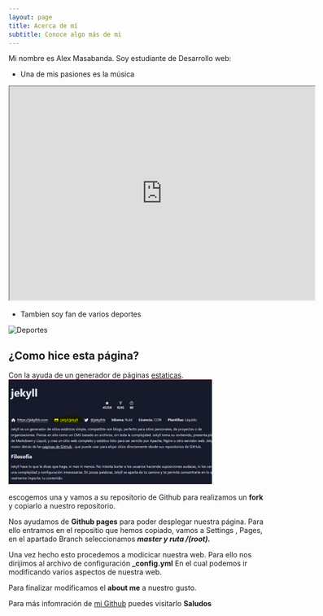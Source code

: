```yaml
---
layout: page
title: Acerca de mí
subtitle: Conoce algo más de mi
---
```


Mi nombre es Alex Masabanda. Soy estudiante de Desarrollo web:

- Una de mis pasiones es la música

<div>
<p style = 'text-align:center;'>
<iframe width="600" height = "420"
src="https://www.youtube.com/embed/tgbNymZ7vqY">
</iframe>
</p>
</div>


- Tambien soy fan de varios deportes

![Deportes](https://www.edx.org/static/d2b75bcda9cf89d92bf563b009519cea/Aprende_deportes.jpg)


## ¿Como hice esta página?

Con la ayuda de un generador de páginas [estaticas]( https://jamstack.org/generators/).
<img src="/assets/img/cap1.PNG" alt="imagen pg estatica" width="400px"/>

 escogemos una y vamos a su repositorio de Github para realizamos un **fork** y copiarlo a nuestro repositorio.

Nos ayudamos de **Github pages** para poder desplegar nuestra página.
Para ello entramos en el repositio que hemos copiado, vamos a Settings , Pages, en el apartado Branch seleccionamos ***master y ruta /(root).***

Una vez hecho esto procedemos a modicicar nuestra web.
Para ello nos dirijimos al archivo de configuración **_config.yml**
En el cual podemos ir modificando varios aspectos de nuestra web.

Para finalizar modificamos el **about me** a nuestro gusto.



Para más infomración de [mi Github](https://github.com/adm-10) puedes visitarlo **Saludos** 


